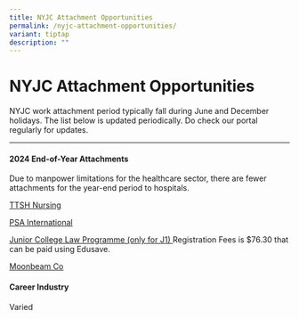 ```yaml
---
title: NYJC Attachment Opportunities
permalink: /nyjc-attachment-opportunities/
variant: tiptap
description: ""
---
```

<h1>NYJC Attachment Opportunities</h1>
<p>NYJC work attachment period typically fall during June and December holidays.
The list below is updated periodically. Do check our portal regularly for
updates.</p>
<hr>
<h4><strong>2024 End-of-Year Attachments</strong></h4>
<p>Due to manpower limitations for the healthcare sector, there are fewer
attachments for the year-end period to hospitals.</p>
<p><a href="https://drive.google.com/file/d/11Mc3XRApuljmVLcVPYjh0XklNi3CM59h/view?usp=drive_link" rel="noopener noreferrer nofollow" target="undefined"><u>TTSH Nursing</u></a>
</p>
<p><a href="https://drive.google.com/file/d/1zKDTzgLukySJP9sAsdeVAcIxaiOrYo-7/view?usp=sharing" rel="noopener noreferrer nofollow" target="undefined"><u>PSA International</u></a>
</p>
<p><a href="https://www.sal.org.sg/jclp2024" rel="noopener noreferrer nofollow" target="undefined"><u>Junior College Law Programme</u></a><u> (only for J1) </u>Registration
Fees is $76.30 that can be paid using Edusave.</p>
<p><a href="https://drive.google.com/file/d/19lx5T98c0g5LmfZnSTxMcjqfs1RI9toF/view?usp=sharing" rel="noopener noreferrer nofollow" target="undefined"><u>Moonbeam Co</u></a>
</p>
<p></p>
<h4>Career Industry</h4>
<p>Varied</p>